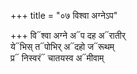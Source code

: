 +++
title = "०७ विश्वा अग्नेऽप"

+++
वि᳓श्वा अग्ने अ᳓प दह अ᳓रातीर्  
ये᳓भिस् त᳓पोभिर् अ᳓दहो ज᳓रूथम्  
प्र᳓ निस्वरं᳓ चातयस्व अ᳓मीवाम्